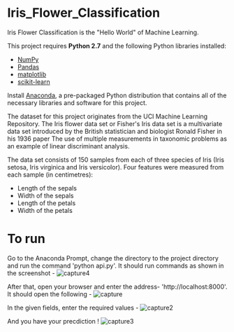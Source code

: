 # Iris_Flower_Classification
Iris Flower Classification is the "Hello World" of Machine Learning.

This project requires **Python 2.7** and the following Python libraries installed:

- [NumPy](http://www.numpy.org/)
- [Pandas](http://pandas.pydata.org)
- [matplotlib](http://matplotlib.org/)
- [scikit-learn](http://scikit-learn.org/stable/)

Install [Anaconda](https://www.continuum.io/downloads), a pre-packaged Python distribution that contains all of the necessary libraries and software for this project.

The dataset for this project originates from the UCI Machine Learning Repository. The Iris flower data set or Fisher's Iris data set is a multivariate data set introduced by the British statistician and biologist Ronald Fisher in his 1936 paper The use of multiple measurements in taxonomic problems as an example of linear discriminant analysis.

The data set consists of 150 samples from each of three species of Iris (Iris setosa, Iris virginica and Iris versicolor).
Four features were measured from each sample (in centimetres):
 - Length of the sepals
 - Width of the sepals
 - Length of the petals
 - Width of the petals
 
 # To run
 Go to the Anaconda Prompt, change the directory to the project directory and run the command 'python api.py'. It should run commands as shown in the screenshot -
![capture4](https://user-images.githubusercontent.com/42735975/45918255-baee6d80-bea1-11e8-8343-85aafd7cbc92.PNG)

After that, open your browser and enter the address- 'http://localhost:8000'. It should open the following - 
![capture](https://user-images.githubusercontent.com/42735975/45927226-5e488c80-bf4d-11e8-89a0-100a93d0e1f7.PNG)

In the given fields, enter the required values -
![capture2](https://user-images.githubusercontent.com/42735975/45927212-36592900-bf4d-11e8-8d36-99046a27854a.PNG)

And you have your precdiction !
![capture3](https://user-images.githubusercontent.com/42735975/45918278-30f2d480-bea2-11e8-9492-1f3fd9ebe117.PNG)
